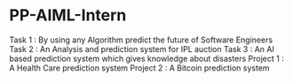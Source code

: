 # PP-AIML-Intern
Task 1 : By using any Algorithm predict the future of Software Engineers 
Task 2 : An Analysis and prediction system for IPL auction 
Task 3 : An AI based prediction system which gives knowledge about disasters
Project 1 : A Health Care prediction system 
Project 2 : A Bitcoin prediction system 
